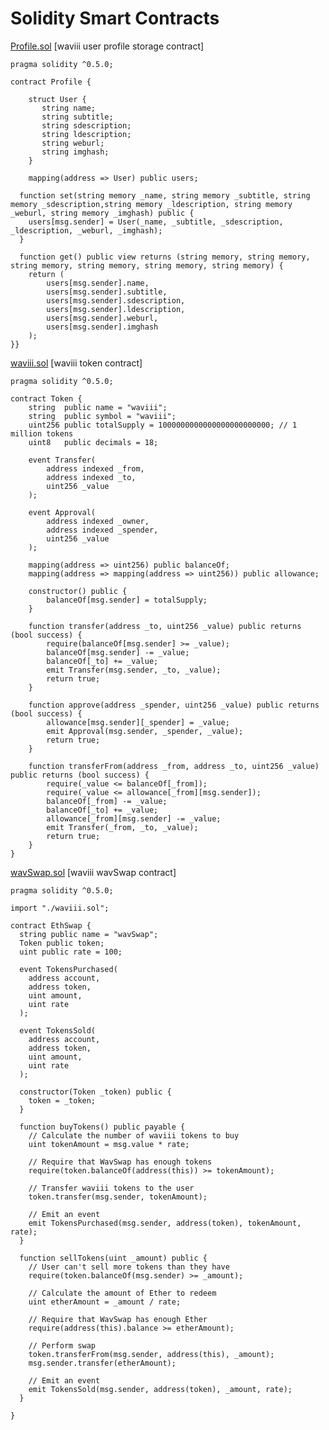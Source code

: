 # Solidity Smart Contracts

[Profile.sol](https://github.com/luc1dLife/SmartContracts/blob/master/Profile.sol) [waviii user profile storage contract]

    pragma solidity ^0.5.0;

    contract Profile {

        struct User {
           string name;
           string subtitle;
           string sdescription;
           string ldescription;
           string weburl;
           string imghash;
        }

        mapping(address => User) public users; 

      function set(string memory _name, string memory _subtitle, string memory _sdescription,string memory _ldescription, string memory _weburl, string memory _imghash) public {
        users[msg.sender] = User(_name, _subtitle, _sdescription, _ldescription, _weburl, _imghash);
      }

      function get() public view returns (string memory, string memory, string memory, string memory, string memory, string memory) {
        return (
            users[msg.sender].name, 
            users[msg.sender].subtitle, 
            users[msg.sender].sdescription, 
            users[msg.sender].ldescription, 
            users[msg.sender].weburl, 
            users[msg.sender].imghash
        );
    }}


[waviii.sol](https://github.com/luc1dLife/SmartContracts/blob/master/waviii.sol) [waviii token contract]

    pragma solidity ^0.5.0;

    contract Token {
        string  public name = "waviii";
        string  public symbol = "waviii";
        uint256 public totalSupply = 1000000000000000000000000; // 1 million tokens
        uint8   public decimals = 18;

        event Transfer(
            address indexed _from,
            address indexed _to,
            uint256 _value
        );

        event Approval(
            address indexed _owner,
            address indexed _spender,
            uint256 _value
        );

        mapping(address => uint256) public balanceOf;
        mapping(address => mapping(address => uint256)) public allowance;

        constructor() public {
            balanceOf[msg.sender] = totalSupply;
        }

        function transfer(address _to, uint256 _value) public returns (bool success) {
            require(balanceOf[msg.sender] >= _value);
            balanceOf[msg.sender] -= _value;
            balanceOf[_to] += _value;
            emit Transfer(msg.sender, _to, _value);
            return true;
        }

        function approve(address _spender, uint256 _value) public returns (bool success) {
            allowance[msg.sender][_spender] = _value;
            emit Approval(msg.sender, _spender, _value);
            return true;
        }

        function transferFrom(address _from, address _to, uint256 _value) public returns (bool success) {
            require(_value <= balanceOf[_from]);
            require(_value <= allowance[_from][msg.sender]);
            balanceOf[_from] -= _value;
            balanceOf[_to] += _value;
            allowance[_from][msg.sender] -= _value;
            emit Transfer(_from, _to, _value);
            return true;
        }
    }


[wavSwap.sol](https://github.com/luc1dLife/SmartContracts/blob/master/WavSwap.sol) [waviii wavSwap contract]

    pragma solidity ^0.5.0;

    import "./waviii.sol";

    contract EthSwap {
      string public name = "wavSwap";
      Token public token;
      uint public rate = 100;

      event TokensPurchased(
        address account,
        address token,
        uint amount,
        uint rate
      );

      event TokensSold(
        address account,
        address token,
        uint amount,
        uint rate
      );

      constructor(Token _token) public {
        token = _token;
      }

      function buyTokens() public payable {
        // Calculate the number of waviii tokens to buy
        uint tokenAmount = msg.value * rate;

        // Require that WavSwap has enough tokens
        require(token.balanceOf(address(this)) >= tokenAmount);

        // Transfer waviii tokens to the user
        token.transfer(msg.sender, tokenAmount);

        // Emit an event
        emit TokensPurchased(msg.sender, address(token), tokenAmount, rate);
      }

      function sellTokens(uint _amount) public {
        // User can't sell more tokens than they have
        require(token.balanceOf(msg.sender) >= _amount);

        // Calculate the amount of Ether to redeem
        uint etherAmount = _amount / rate;

        // Require that WavSwap has enough Ether
        require(address(this).balance >= etherAmount);

        // Perform swap
        token.transferFrom(msg.sender, address(this), _amount);
        msg.sender.transfer(etherAmount);

        // Emit an event
        emit TokensSold(msg.sender, address(token), _amount, rate);
      }

    }